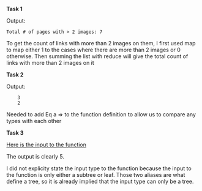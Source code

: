 **Task 1**


Output:

    Total # of pages with > 2 images: 7

To get the count of links with more than 2 images on them, I first used map to map either 1 to  the cases where there are more than 2 images or 0 otherwise. Then summing the list
 with reduce will give the total count of links with more than 2 images on it
 
**Task 2**

Output:
        
        3
        2

Needed to add Eq a =>      to the function definition to allow us to compare any types with each other


**Task 3**

[Here is the input to the function ](https://imgur.com/a/gqgYGgl)

The output is clearly 5.

I did not explicity state the input type to the function because the input to the function is only either a subtree or leaf. Those two aliases are what define a tree,
 so it is already implied that the input type can only be a tree.
 

